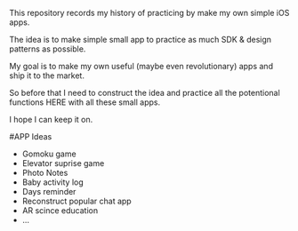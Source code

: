 This repository records my history of practicing by make my own simple iOS apps.

The idea is to make simple small app to practice as much SDK & design patterns as possible.

My goal is to make my own useful (maybe even revolutionary) apps and ship it to the market.

So before that I need to construct the idea and practice all the potentional functions HERE with all these small apps.

I hope I can keep it on.

#APP Ideas
- Gomoku game
- Elevator suprise game
- Photo Notes
- Baby activity log
- Days reminder
- Reconstruct popular chat app
- AR scince education
- ...
